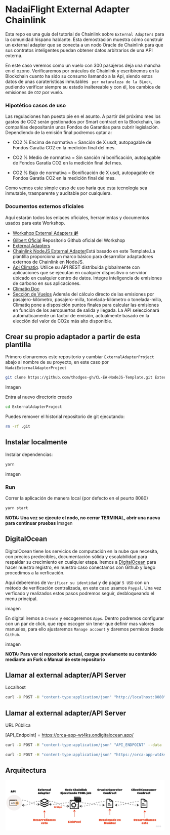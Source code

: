 # NadaiFlight External Adapter Chainlink 

Esta repo es una guia del tutorial de Chainlink sobre `External Adapters` para la comunidad hispano hablante. Esta demostración muestra cómo construir un external adapter que se conecta a un nodo Oracle de Chainlink para que sus contratos inteligentes puedan obtener datos arbitrarios de una API externa. 

En este caso veremos como un vuelo con 300 pasajeros deja una mancha en el ozono. Verificaremos por oráculos de Chainlink y escribiremos en la Blockchain cuanto ha sido su consumo llamando a la Api, siendo estos datos de unas carateristicas inmutables ` por naturaleza de la BLock`, pudiendo verificar siempre su estado inaltereable y con él, los cambios de emisiones de `CO2` por vuelo. 

### Hipotético casos de uso

Las regulaciones han puesto pie en el asunto. A partir del próximo mes los gastos de CO2 serán gestionados por Smart contract en la Blockchain, las compañias depositarán unos Fondos de Garantias para cubrir legislación. Dependiendo de la emisión final podremos optar a:

* CO2 % Encima de normativa = Sanción de X usdt, autopagable de Fondos Garatía CO2 en la medición final del mes.

* CO2 % Medio de normativa = Sin sanción ni bonificación, autopagable de Fondos Garatía CO2 en la medición final del mes.

* CO2 % Bajo de normativa = Bonificación de X usdt, autopagable de Fondos Garatía CO2 en la medición final del mes.

Como vemos este simple caso de uso haria que esta tecnología sea inmutable, trasnparente y auditable por cualquiera.

### Documentos externos oficiales

Aquí estarán todos los enlaces oficiales, herramientas y documentos usados para este Workshop.

* [Workshop External Adapters 📹](https://www.youtube.com/watch?v=fs3Xg3fZ2Sg)
* [Gilbert Oficial](https://github.com/teterabOb/cl-ea-linkpool-workshop) Repositorio Github oficial del Workshop
* [External Adapters](https://docs.chain.link/docs/external-adapters/) 
* [Chainlink NodeJS External Adapter](https://github.com/thodges-gh/CL-EA-NodeJS-Template.git)Está basado en este Template.La plantilla proporciona un marco básico para desarrollar adaptadores externos de Chainlink en NodeJS.
* [Api Climatiq](https://www.climatiq.io/). Utilice su API REST distribuida globalmente con aplicaciones que se ejecutan en cualquier dispositivo o servidor ubicado en cualquier centro de datos. Integre inteligencia de emisiones de carbono en sus aplicaciones.
* [Climatiq Doc](https://www.climatiq.io/docs)
* [Sección de Vuelos](https://www.climatiq.io/docs#travel-flights) Además del cálculo directo de las emisiones por pasajero-kilómetro, pasajero-milla, tonelada-kilómetro o tonelada-milla, Climatiq pone a disposición puntos finales para calcular las emisiones en función de los aeropuertos de salida y llegada. La API seleccionará automáticamente un factor de emisión, actualmente basado en la elección del valor de CO2e más alto disponible.


## Crear su propio adaptador a partir de esta plantilla

Primero clonaremos este repositorio y cambiar `ExternalAdapterProject` abajo al nombre de su proyecto, en este caso por `NadaiExternalAdapterProject`

```bash
git clone https://github.com/thodges-gh/CL-EA-NodeJS-Template.git ExternalAdapterProject
```

Imagen

Entra al nuevo directorio creado

```bash
cd ExternalAdapterProject
```

Puedes remover el historial repositorio de git ejecutando:

```bash
rm -rf .git
```

## Instalar localmente

Instalar dependencias:

```bash
yarn
```

imagen

### Run

Correr la aplicación de manera local (por defecto en el peurto 8080)

```bash
yarn start
```

**NOTA: Una vez se ejecute el nodo, no cerrar TERMINAL, abrir una nueva para continuar pruebas**
Imagen

## DigitalOcean

DigitalOcean tiene los servicios de computación en la nube que necesita, con precios predecibles, documentación sólida y escalabilidad para respaldar su crecimiento en cualquier etapa. Iremos a [DigitalOcean](https://www.digitalocean.com/) para hacer nuestro registro, en nuestro caso conectamos con Github y luego procedimos a la verficación. 

Aqui deberemos de `Verificar su identidad` y de pagar `5 USD` con un método de verificación centralizada, en este caso usamos `Paypal`. Una vez verficado y realizados estos pasos podremos seguir, desbloqueando el menu principal.

imagen

En digital iremos a `Create` y escogeremos `Apps`. Dentro podremos configurar con un par de click, que repo escoger sin tener que definir mas valores manuales, para ello ajustaremos `Manage account` y daremos permisos desde `Github`.

imagen

**NOTA: Para ver el repositorio actual, cargue previamente su contenido mediante un Fork o Manual de este repositorio**

## Llamar al external adapter/API Server

Localhost

```bash
curl -X POST -H "content-type:application/json" "http://localhost:8080" --data '{"id": 1, "data": {"from": "ONT", "to": "SCL","passengers": 300,"class": "unknown" } }'
```
## Llamar al external adapter/API Server

URL Pública

[API_Endpoint] = https://orca-app-wt4ks.ondigitalocean.app/

```bash
curl -X POST -H "content-type:application/json" "API_ENDPOINT" --data '{"id": 1, "data": {"from": "ONT", "to": "SCL","passengers": 300,"classFlight": "unknown" } }'
```

```bash
curl -X POST -H "content-type:application/json" "https://orca-app-wt4ks.ondigitalocean.app/" --data '{"id": 1, "data": {"from": "ONT", "to": "SCL","passengers": 300,"classFlight": "unknown" } }'
```


## Arquitectura

![alt Dibujo de arquitectura mostrando la interacción dentro del sistema](./img/ea-arquitectura.jpg "Diagrama de Arquitectura")

